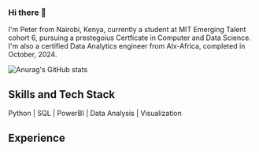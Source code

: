 ### Hi there 👋

I'm Peter from Nairobi, Kenya, currently a student at MIT Emerging Talent cohort 6, pursuing a prestegoius Certficate  in Computer and Data Science. I'm also a certified Data Analytics engineer from Alx-Africa, completed in October, 2024. 

![Anurag's GitHub stats](https://github-readme-stats.vercel.app/api?username=kimaciajnr&theme=dark&show_icons=true)
## Skills and Tech Stack
Python | SQL | PowerBI | Data Analysis | Visualization

## Experience 
<!--
**KimaciaJnr/KimaciaJnr** is a ✨ _special_ ✨ repository because its `README.md` (this file) appears on your GitHub profile.

Here are some ideas to get you started:

- 🔭 I’m currently working on ...
- 🌱 I’m currently learning ...
- 👯 I’m looking to collaborate on ...
- 🤔 I’m looking for help with ...
- 💬 Ask me about ...
- 📫 How to reach me: ...
- 😄 Pronouns: ...
- ⚡ Fun fact: ...
-->
